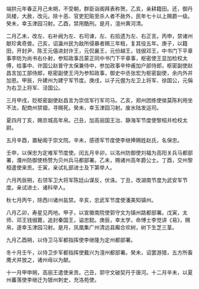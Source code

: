 端拱元年春正月己未朔，不受朝，群臣诣阁拜表称贺。乙亥，亲耕籍田。还，御丹凤楼，大赦，改元。除十恶、官吏犯赃至杀人者不赦外，民年七十以上赐爵一级。癸未，幸玉津园习射。乙酉，禁用酷刑。是月，澶州黄河清。

二月乙未，改左、右补阙为左、右司谏，左、右拾遗为左、右正言。丙申，禁诸州献珍禽奇兽。己亥，诏瀛州民为敌所侵暴者赐三年租，复其役五年。庚子，以籍田，开封尹、陈王元僖进封许王，元侃襄王，元份越王，钱俶邓王，中书门下平章事李昉为尚书右仆射，参知政事吕蒙正同中书门下平章事，枢密使王显加检校太傅，给事中、许国公赵普守太保兼侍中，参加政事辛仲甫加户部侍郎，枢密副使赵昌言加工部侍郎，枢密副使王沔为参知政事，御史中丞张宏为枢密副使，余内外并加恩。甲辰，升建州为建宁军节度。庚戌，以子元偓为左卫上将军、徐国公，元偁为右卫上将军、泾国公。

三月甲戌，贬枢密副使赵昌言为崇信军行军司马。乙亥，郑州团练使侯莫陈利用坐不法，配商州禁锢，寻赐死。癸未，幸玉津园习射。废水陆发运司。

夏四月丁亥，赐京城高年帛。己丑，加高丽国王治、静海军节度使黎桓并检校太尉。

五月辛酉，置秘阁于崇文院。辛未，感德军节度使李继捧赐姓赵氏，名保忠。

壬申，以保忠为定难军节度使。闰五月辛卯，以洺州防御使刘福为高阳关兵马都部署，濮州防御使杨赞为贝州兵马都部署。乙未，赐诸州高年爵公士。丁酉，交州黎桓遣使来贡。壬寅，亲试礼部进士及下第举人。

六月丙辰朔，右领军卫大将军陈廷山谋反，伏诛。丁丑，改湖南节度为武安军节度。亲试进士、诸科举人。

秋七月丙午，除西川诸州盐禁。辛亥，忠武军节度使潘美知镇州。

八月乙卯，寿星见丙地。甲子，以宣徽南院使郭守文为镇州路都部署。戊寅，太师、邓王钱俶薨，追封秦国王，谥忠懿。庚辰，幸太学，命博士李觉讲《易》，赐帛，遂幸玉津园习射。是月，凤凰集广州清远县廨合欢树，树下生芝三茎。

九月乙酉朔，以侍卫马军都指挥使李继隆为定州都部署。

冬十月壬午，以侍卫步军都指挥使戴兴为澶州都部署。癸未，诏罢游猎，五方所畜鹰犬并放之，诸州毋以为献。

十一月甲申朔，高丽王遣使来贡。己丑，郭守文破契丹于唐河。十二月辛未，以夏州蕃落使李继迁为银州刺史，充洛苑使。